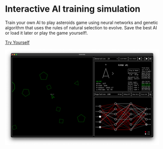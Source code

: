 # Interactive AI training simulation

Train your own AI to play asteroids game using neural networks and genetic algorithm that uses the rules of natural selection to evolve. Save the best AI or load it later or play the game yourself!.

[Try Yourself](https://github.com/sparshg/asteroids-genetic/releases/tag/v0.1.0)

![](assets/demo.png)

